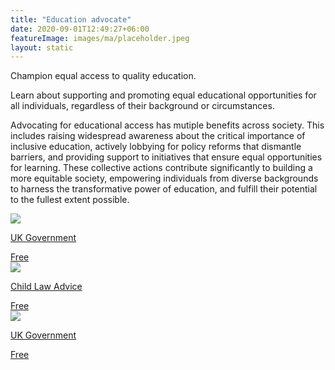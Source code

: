 ```yaml
---
title: "Education advocate"
date: 2020-09-01T12:49:27+06:00
featureImage: images/ma/placeholder.jpeg
layout: static
---
```


Champion equal access to quality education.

Learn about supporting and promoting equal educational opportunities for all individuals, regardless of their background or circumstances.

Advocating for educational access has mutiple benefits across society. This includes raising widespread awareness about the critical importance of inclusive education, actively lobbying for policy reforms that dismantle barriers, and providing support to initiatives that ensure equal opportunities for learning. These collective actions contribute significantly to building a more equitable society, empowering individuals from diverse backgrounds to harness the transformative power of education, and fulfill their potential to the fullest extent possible.

<a class="ma-link" href="https://www.gov.uk/government/news/advocate-for-access-to-education-appointed"><div class="ma-card ma-card-Community"><div class="ma-icon"><img src ="/images/Icon-check - community - opacity.svg"/></div><div class="ma-name"><p>UK Government</p></div><div class="ma-paid-text"><span>Free</span></div></div></a><a class="ma-link" href="https://childlawadvice.org.uk/education/"><div class="ma-card ma-card-Community"><div class="ma-icon"><img src ="/images/Icon-check - community - opacity.svg"/></div><div class="ma-name"><p>Child Law Advice</p></div><div class="ma-paid-text"><span>Free</span></div></div></a><a class="ma-link" href="https://www.gov.uk/government/publications/advocacy-services-for-children-and-young-people"><div class="ma-card ma-card-Community"><div class="ma-icon"><img src ="/images/Icon-check - community - opacity.svg"/></div><div class="ma-name"><p>UK Government</p></div><div class="ma-paid-text"><span>Free</span></div></div></a>  

<br/><br/>






